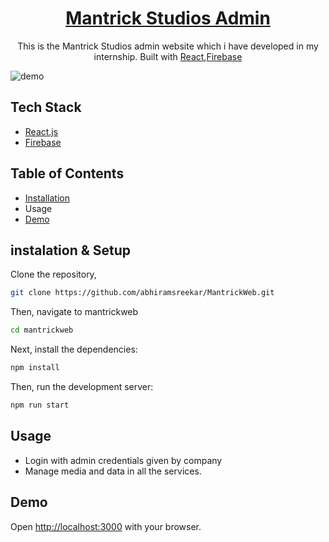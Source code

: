 [<h1 align="center"><a href="https://mantrickstudios.com/admin">Mantrick Studios Admin</a></h1>](https://mantrickstudios.com/admin)

<p align="center">
  This is the Mantrick Studios admin website which i have developed in my internship. Built with <a href='https://react.dev'>React</a>,<a href='https://firebase.google.com'>Firebase</a>
</p>

![demo](https://i.ibb.co/JmDJH0H/mantrick-studios-admin.png)

## Tech Stack 

-   [React.js](https://react.dev/)
-   [Firebase](https://firebase.google.com/)

## Table of Contents
- [Installation](#installation)
- Usage
- [Demo](#demo)
  
## instalation & Setup
Clone the repository,
```bash
git clone https://github.com/abhiramsreekar/MantrickWeb.git
```
Then, navigate to mantrickweb
```bash
cd mantrickweb
```
Next, install the dependencies:
```bash
npm install
```
Then, run the development server:
```bash
npm run start
```
## Usage 
- Login with admin credentials given by company
- Manage media and data in all the services.
  
## Demo
Open [http://localhost:3000](http://localhost:3000) with your browser.

